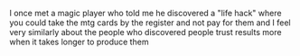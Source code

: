 I once met a magic player who told me he discovered a "life hack" where you could take the mtg cards by the register and not pay for them and I feel very similarly about the people who discovered people trust results more when it takes longer to produce them

